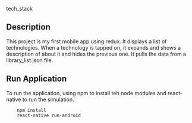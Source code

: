 tech_stack

## Description

This project is my first mobile app using redux. It displays a list of technologies.
When a technology is tapped on, it expands and shows a description of about it and hides the previous one. 
It pulls the data from a library_list.json file.

## Run Application
To run the application, using npm to install teh node modules and react-native to run the simulation.

```
    npm install
    react-native run-android
```